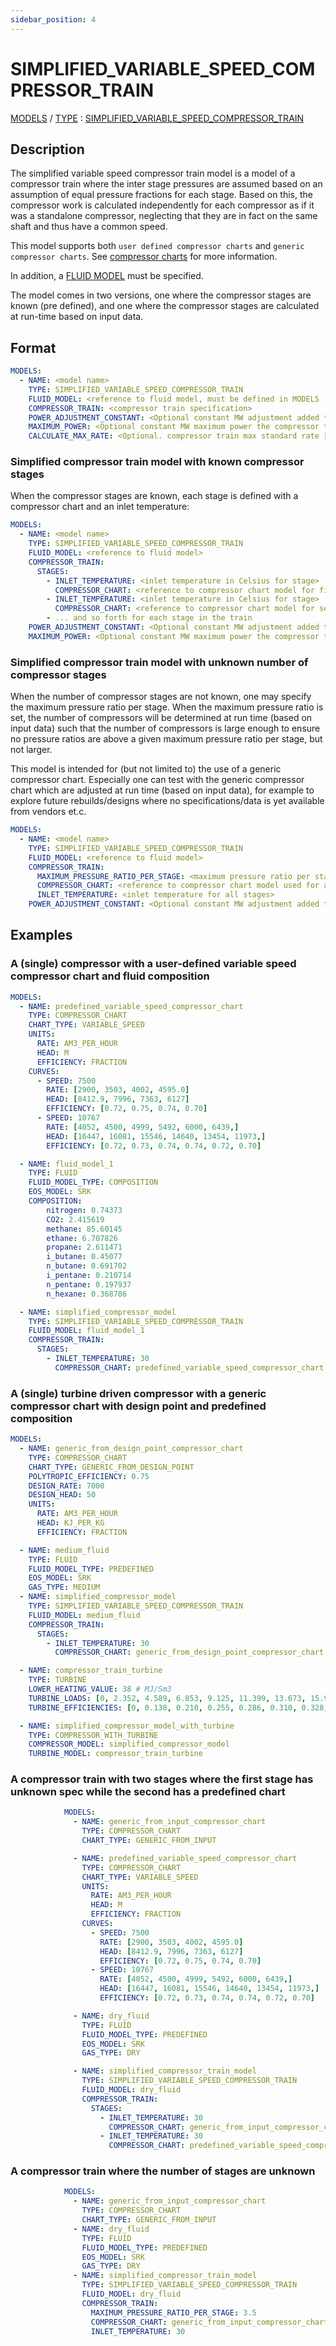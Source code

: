 ```yaml
---
sidebar_position: 4
---
```

# SIMPLIFIED_VARIABLE_SPEED_COMPRESSOR_TRAIN

[MODELS](/about/references/keywords_tree/MODELS/index.md) /
[TYPE](/about/references/keywords_tree/MODELS/TYPE/index.md) :
[SIMPLIFIED_VARIABLE_SPEED_COMPRESSOR_TRAIN](/about/references/keywords_tree/MODELS/TYPE/SIMPLIFIED_VARIABLE_SPEED_COMPRESSOR_TRAIN/index.md) 

## Description
The simplified variable speed compressor train model is a model of a compressor train where the inter stage pressures
are assumed based on an assumption of equal pressure fractions for each stage. Based on this, the compressor work is
calculated independently for each compressor as if it was a standalone compressor, neglecting that they are in fact on
the same shaft and thus have a common speed.

This model supports both `user defined compressor charts` and
`generic compressor charts`. See [compressor charts](/about/modelling/setup/models/compressor_modelling/compressor_charts/index.md) for more information. 

In addition, a [FLUID MODEL](/about/modelling/setup/models/fluid_model.md) must be specified.

The model comes in two versions, one where the compressor stages are known (pre defined), and one where the compressor
stages are calculated at run-time based on input data.

## Format

~~~~~~~~yaml
MODELS:
  - NAME: <model name>
    TYPE: SIMPLIFIED_VARIABLE_SPEED_COMPRESSOR_TRAIN
    FLUID_MODEL: <reference to fluid model, must be defined in MODELS
    COMPRESSOR_TRAIN: <compressor train specification>
    POWER_ADJUSTMENT_CONSTANT: <Optional constant MW adjustment added to the model>
    MAXIMUM_POWER: <Optional constant MW maximum power the compressor train can require>
    CALCULATE_MAX_RATE: <Optional. compressor train max standard rate [Sm3/day] in result if set to true. Default false. Use with caution. This will increase runtime significantly. >
~~~~~~~~

### Simplified compressor train model with known compressor stages
When the compressor stages are known, each stage is defined with a compressor chart and an inlet temperature:

~~~~~~~~yaml
MODELS:
  - NAME: <model name>
    TYPE: SIMPLIFIED_VARIABLE_SPEED_COMPRESSOR_TRAIN
    FLUID_MODEL: <reference to fluid model>
    COMPRESSOR_TRAIN:
      STAGES:
        - INLET_TEMPERATURE: <inlet temperature in Celsius for stage>
          COMPRESSOR_CHART: <reference to compressor chart model for first stage, must be defined in MODELS or FACILITY_INPUTS>
        - INLET_TEMPERATURE: <inlet temperature in Celsius for stage>
          COMPRESSOR_CHART: <reference to compressor chart model for second stage, must be defined in MODELS or FACILITY_INPUTS>
        - ... and so forth for each stage in the train
    POWER_ADJUSTMENT_CONSTANT: <Optional constant MW adjustment added to the model>
    MAXIMUM_POWER: <Optional constant MW maximum power the compressor train can require>
~~~~~~~~

### Simplified compressor train model with unknown number of compressor stages
When the number of compressor stages are not known, one may specify the maximum pressure ratio per stage.
When the maximum pressure ratio is set, the number of compressors will be determined at run time (based on input data)
such that the number of compressors is large enough to ensure no pressure ratios are above a given maximum pressure
ratio per stage, but not larger.

This model is intended for (but not limited to) the use of a generic compressor chart. Especially one can test with the
generic compressor chart which are adjusted at run time (based on input data), for example to explore future
rebuilds/designs where no specifications/data is yet available from vendors et.c.

~~~~~~~~yaml
MODELS:
  - NAME: <model name>
    TYPE: SIMPLIFIED_VARIABLE_SPEED_COMPRESSOR_TRAIN
    FLUID_MODEL: <reference to fluid model>
    COMPRESSOR_TRAIN:
      MAXIMUM_PRESSURE_RATIO_PER_STAGE: <maximum pressure ratio per stage>
      COMPRESSOR_CHART: <reference to compressor chart model used for all stages, must be defined in [MODELS] or [FACILITY_INPUTS]>
      INLET_TEMPERATURE: <inlet temperature for all stages>
    POWER_ADJUSTMENT_CONSTANT: <Optional constant MW adjustment added to the model>
~~~~~~~~

## Examples

### A (single) compressor with a user-defined variable speed compressor chart and fluid composition
~~~~~~~~yaml
MODELS:
  - NAME: predefined_variable_speed_compressor_chart
    TYPE: COMPRESSOR_CHART
    CHART_TYPE: VARIABLE_SPEED
    UNITS:
      RATE: AM3_PER_HOUR
      HEAD: M
      EFFICIENCY: FRACTION
    CURVES:
      - SPEED: 7500
        RATE: [2900, 3503, 4002, 4595.0]
        HEAD: [8412.9, 7996, 7363, 6127]
        EFFICIENCY: [0.72, 0.75, 0.74, 0.70]
      - SPEED: 10767
        RATE: [4052, 4500, 4999, 5492, 6000, 6439,]
        HEAD: [16447, 16081, 15546, 14640, 13454, 11973,]
        EFFICIENCY: [0.72, 0.73, 0.74, 0.74, 0.72, 0.70]

  - NAME: fluid_model_1
    TYPE: FLUID
    FLUID_MODEL_TYPE: COMPOSITION
    EOS_MODEL: SRK
    COMPOSITION:
        nitrogen: 0.74373
        CO2: 2.415619
        methane: 85.60145
        ethane: 6.707826
        propane: 2.611471
        i_butane: 0.45077
        n_butane: 0.691702
        i_pentane: 0.210714
        n_pentane: 0.197937
        n_hexane: 0.368786

  - NAME: simplified_compressor_model
    TYPE: SIMPLIFIED_VARIABLE_SPEED_COMPRESSOR_TRAIN
    FLUID_MODEL: fluid_model_1
    COMPRESSOR_TRAIN:
      STAGES:
        - INLET_TEMPERATURE: 30
          COMPRESSOR_CHART: predefined_variable_speed_compressor_chart
~~~~~~~~

### A (single) turbine driven compressor with a generic compressor chart with design point and predefined composition

~~~~~~~~yaml
MODELS:
  - NAME: generic_from_design_point_compressor_chart
    TYPE: COMPRESSOR_CHART
    CHART_TYPE: GENERIC_FROM_DESIGN_POINT
    POLYTROPIC_EFFICIENCY: 0.75
    DESIGN_RATE: 7000
    DESIGN_HEAD: 50
    UNITS:
      RATE: AM3_PER_HOUR
      HEAD: KJ_PER_KG
      EFFICIENCY: FRACTION

  - NAME: medium_fluid
    TYPE: FLUID
    FLUID_MODEL_TYPE: PREDEFINED
    EOS_MODEL: SRK
    GAS_TYPE: MEDIUM
  - NAME: simplified_compressor_model
    TYPE: SIMPLIFIED_VARIABLE_SPEED_COMPRESSOR_TRAIN
    FLUID_MODEL: medium_fluid
    COMPRESSOR_TRAIN:
      STAGES:
        - INLET_TEMPERATURE: 30
          COMPRESSOR_CHART: generic_from_design_point_compressor_chart

  - NAME: compressor_train_turbine
    TYPE: TURBINE
    LOWER_HEATING_VALUE: 38 # MJ/Sm3
    TURBINE_LOADS: [0, 2.352, 4.589, 6.853, 9.125, 11.399, 13.673, 15.947, 18.223, 20.496, 22.767] # MW
    TURBINE_EFFICIENCIES: [0, 0.138, 0.210, 0.255, 0.286, 0.310, 0.328, 0.342, 0.353, 0.360, 0.362]  # fractions between 0 and 1

  - NAME: simplified_compressor_model_with_turbine
    TYPE: COMPRESSOR_WITH_TURBINE
    COMPRESSOR_MODEL: simplified_compressor_model
    TURBINE_MODEL: compressor_train_turbine
~~~~~~~~

### A compressor train with two stages where the first stage has unknown spec while the second has a predefined chart

~~~~~~~~yaml
            MODELS:
              - NAME: generic_from_input_compressor_chart
                TYPE: COMPRESSOR_CHART
                CHART_TYPE: GENERIC_FROM_INPUT

              - NAME: predefined_variable_speed_compressor_chart
                TYPE: COMPRESSOR_CHART
                CHART_TYPE: VARIABLE_SPEED
                UNITS:
                  RATE: AM3_PER_HOUR
                  HEAD: M
                  EFFICIENCY: FRACTION
                CURVES:
                  - SPEED: 7500
                    RATE: [2900, 3503, 4002, 4595.0]
                    HEAD: [8412.9, 7996, 7363, 6127]
                    EFFICIENCY: [0.72, 0.75, 0.74, 0.70]
                  - SPEED: 10767
                    RATE: [4052, 4500, 4999, 5492, 6000, 6439,]
                    HEAD: [16447, 16081, 15546, 14640, 13454, 11973,]
                    EFFICIENCY: [0.72, 0.73, 0.74, 0.74, 0.72, 0.70]

              - NAME: dry_fluid
                TYPE: FLUID
                FLUID_MODEL_TYPE: PREDEFINED
                EOS_MODEL: SRK
                GAS_TYPE: DRY

              - NAME: simplified_compressor_train_model
                TYPE: SIMPLIFIED_VARIABLE_SPEED_COMPRESSOR_TRAIN
                FLUID_MODEL: dry_fluid
                COMPRESSOR_TRAIN:
                  STAGES:
                    - INLET_TEMPERATURE: 30
                      COMPRESSOR_CHART: generic_from_input_compressor_chart
                    - INLET_TEMPERATURE: 30
                      COMPRESSOR_CHART: predefined_variable_speed_compressor_chart
~~~~~~~~

### A compressor train where the number of stages are unknown

~~~~~~~~yaml
            MODELS:
              - NAME: generic_from_input_compressor_chart
                TYPE: COMPRESSOR_CHART
                CHART_TYPE: GENERIC_FROM_INPUT
              - NAME: dry_fluid
                TYPE: FLUID
                FLUID_MODEL_TYPE: PREDEFINED
                EOS_MODEL: SRK
                GAS_TYPE: DRY
              - NAME: simplified_compressor_train_model
                TYPE: SIMPLIFIED_VARIABLE_SPEED_COMPRESSOR_TRAIN
                FLUID_MODEL: dry_fluid
                COMPRESSOR_TRAIN:
                  MAXIMUM_PRESSURE_RATIO_PER_STAGE: 3.5
                  COMPRESSOR_CHART: generic_from_input_compressor_chart
                  INLET_TEMPERATURE: 30
~~~~~~~~
